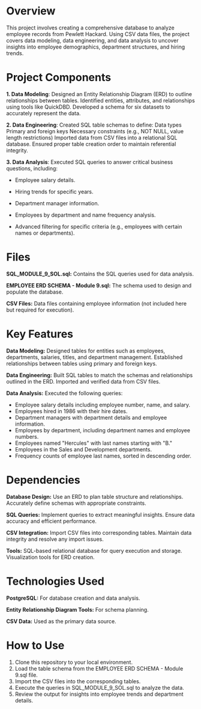 # Overview

This project involves creating a comprehensive database to analyze employee records from Pewlett Hackard. Using CSV data files, the project covers data modeling, data engineering, and data analysis to uncover insights into employee demographics, department structures, and hiring trends.

# Project Components

__1. Data Modeling__:
Designed an Entity Relationship Diagram (ERD) to outline relationships between tables.
Identified entities, attributes, and relationships using tools like QuickDBD.
Developed a schema for six datasets to accurately represent the data.

__2. Data Engineering__:
Created SQL table schemas to define:
Data types
Primary and foreign keys
Necessary constraints (e.g., NOT NULL, value length restrictions)
Imported data from CSV files into a relational SQL database.
Ensured proper table creation order to maintain referential integrity.

__3. Data Analysis__:
Executed SQL queries to answer critical business questions, including:
- Employee salary details.
  
- Hiring trends for specific years.
  
- Department manager information.
  
- Employees by department and name frequency analysis.
  
- Advanced filtering for specific criteria (e.g., employees with certain names or departments).

# Files

__SQL_MODULE_9_SOL.sql:__ Contains the SQL queries used for data analysis.

__EMPLOYEE ERD SCHEMA - Module 9.sql:__ The schema used to design and populate the database.

__CSV Files:__ Data files containing employee information (not included here but required for execution).

# Key Features

__Data Modeling:__
Designed tables for entities such as employees, departments, salaries, titles, and department management.
Established relationships between tables using primary and foreign keys.

__Data Engineering:__
Built SQL tables to match the schemas and relationships outlined in the ERD.
Imported and verified data from CSV files.

__Data Analysis:__
Executed the following queries:
- Employee salary details including employee number, name, and salary.
- Employees hired in 1986 with their hire dates.
- Department managers with department details and employee information.
- Employees by department, including department names and employee numbers.
- Employees named "Hercules" with last names starting with "B."
- Employees in the Sales and Development departments.
- Frequency counts of employee last names, sorted in descending order.

# Dependencies

__Database Design:__
Use an ERD to plan table structure and relationships.
Accurately define schemas with appropriate constraints.

__SQL Queries:__
Implement queries to extract meaningful insights.
Ensure data accuracy and efficient performance.

__CSV Integration:__
Import CSV files into corresponding tables.
Maintain data integrity and resolve any import issues.

__Tools:__
SQL-based relational database for query execution and storage.
Visualization tools for ERD creation.

# Technologies Used

__PostgreSQL:__ For database creation and data analysis.

__Entity Relationship Diagram Tools:__ For schema planning.

__CSV Data:__ Used as the primary data source.

# How to Use

1. Clone this repository to your local environment.
2. Load the table schema from the EMPLOYEE ERD SCHEMA - Module 9.sql file.
3. Import the CSV files into the corresponding tables.
4. Execute the queries in SQL_MODULE_9_SOL.sql to analyze the data.
5. Review the output for insights into employee trends and department details.

<!--Mod 9-->
